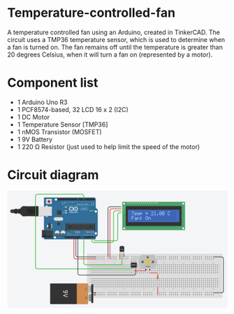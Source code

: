 # Temperature-controlled-fan
A temperature controlled fan using an Arduino, created in TinkerCAD. The circuit uses a TMP36 temperature sensor, which is used to determine when a fan is turned on. The fan remains off until the temperature is greater than 20 degrees Celsius, when it will turn a fan on (represented by a motor).

# Component list

- 1	Arduino Uno R3
- 1	PCF8574-based, 32 LCD 16 x 2 (I2C)
- 1	DC Motor
- 1	Temperature Sensor [TMP36]
- 1	nMOS Transistor (MOSFET)
- 1	9V Battery
- 1	220 Ω Resistor (just used to help limit the speed of the motor)

# Circuit diagram

![Circuit view](https://github.com/caffeine98/Temperature-controlled-fan/blob/main/Circuit_view.png)
